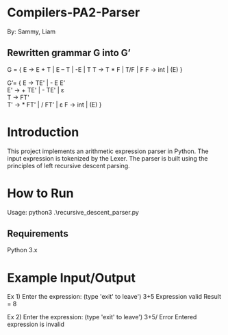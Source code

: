 # Compilers-PA2-Parser
By: Sammy, Liam

## Rewritten grammar G into G’

  G = {
  E → E + T | E – T | -E | T
  T → T * F | T/F | F
  F → int | (E)
  }

  G’= {
  E -> TE' | - E E’		
  E' -> + TE' | - TE' | ε	
  T -> FT'		
  T' -> * FT' | / FT' | ε
  F -> int | (E)
  }



# Introduction
This project implements an arithmetic expression parser in Python. The input expression is tokenized by the Lexer. The parser is built using the principles of left recursive descent parsing. 

# How to Run
Usage: python3 .\recursive_descent_parser.py

## Requirements
Python 3.x

# Example Input/Output
Ex 1)
Enter the expression: (type 'exit' to leave')
3+5 
Expression valid
Result = 8

Ex 2)
Enter the expression: (type 'exit' to leave')
3+5/ 
Error Entered expression is invalid
